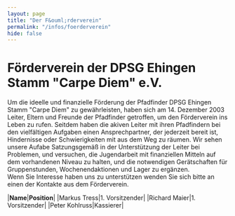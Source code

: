 ```yaml
---
layout: page
title: "Der F&ouml;rderverein"
permalink: "/infos/foerderverein"
hide: false
---
```

# F&ouml;rderverein der DPSG Ehingen Stamm "Carpe Diem" e.V. 
Um die ideelle und finanzielle Förderung der Pfadfinder DPSG Ehingen Stamm "Carpe Diem" zu gewährleisten, haben sich am 14. Dezember 2003 Leiter, Eltern und Freunde der Pfadfinder getroffen, um den Förderverein ins Leben zu rufen. Seitdem haben die akiven Leiter mit ihren Pfadfindern bei den vielfältigen Aufgaben einen Ansprechpartner, der jederzeit bereit ist, Hindernisse oder Schwierigkeiten mit aus dem Weg zu räumen. Wir sehen unsere Aufabe Satzungsgemäß in der Unterstützung der Leiter bei Problemen, und versuchen, die Jugendarbeit mit finanziellen Mitteln auf dem vorhandenen Niveau zu halten, und die notwendigen Gerätschaften für Gruppenstunden, Wochenendaktionen und Lager zu ergänzen.\
Wenn Sie Interesse haben uns zu unterstützen wenden Sie sich bitte an einen der Kontakte aus dem Förderverein.

|**Name**|**Position**|
|Markus Tress|1. Vorsitzender|
|Richard Maier|1. Vorsitzender|
|Peter Kohlruss|Kassierer|